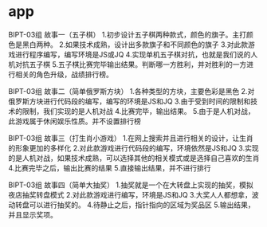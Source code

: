 # app
BIPT-03组
故事一（五子棋）
1.初步设计五子棋两种款式，颜色的旗子。主打颜色是黑白两种。
2.如果技术成熟，设计出多款旗子和不同颜色的旗子
3.对此款游戏进行程序编写，编写环境是JS或JQ
4.实现单机五子棋对抗，也就是我们说的人机对抗五子棋
5.五子棋比赛完毕输出结果。判断哪一方胜利，并对胜利的一方进行相关的角色升级，战绩排行榜。
 
 BIPT-03组
 故事二（简单俄罗斯方块）
 1.各种类型的方块，主要色彩是黑色
 2.对俄罗斯方块进行代码段的编写，编写的环境是JS和JQ
 3.由于受到时间的限制和技术的限制，我们实现的是人机对战
 4.比赛完毕，输出结果。
 5.由于是人机对战，此游戏属于休闲娱乐性质。并不设置排行榜

BIPT-03组
故事三（打生肖小游戏）
1.在网上搜索并且进行相关的设计，让生肖的形象更加的多样化
2.对此款游戏进行代码段的编写，环境依然是JS和JQ
3.实现的是人机对战，如果技术成熟，可以选择其他的相关模式或是选择自己喜欢的生肖
4.比赛完毕之后，输出比赛的结果
5.直接输出结果，并不进行排行

BIPT-03组
故事四（简单大抽奖）
1.抽奖就是一个在大转盘上实现的抽奖，模拟夜店抽奖转盘模式
2.对此款游戏进行编写，环境是JS和JQ
3.大奖人人都想拿，波动转盘可以进行抽奖的。
4.待静止之后，指针指向的区域为奖品区
5.输出结果，并且显示奖项。

